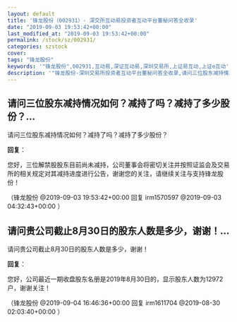 ```yaml
---
layout: default
title: '锋龙股份（002931）- 深交所互动易投资者互动平台董秘问答全收录'
date: "2019-09-03 19:53:42+00:00"
last_modified_at: "2019-09-03 19:53:42+00:00"
permalink: /stock/sz/002931/
categories: szstock
cover: 
tags: "锋龙股份"
keywords: '"锋龙股份",002931,互动易,深证互动易,深圳交易所,上证易互动,上证e互动'
description: '"锋龙股份-深圳交易所投资者互动平台董秘问答全收录,请问三位股东减持情况如何？减持了吗？减持了多少股份？"'
---
```


## 请问三位股东减持情况如何？减持了吗？减持了多少股份？...

请问三位股东减持情况如何？减持了吗？减持了多少股份？

**回复**：

您好，三位解禁股股东目前尚未减持，公司董事会将密切关注并按照证监会及交易所的相关规定对其减持进度进行公告，谢谢您的关注，请继续关注与支持锋龙股份！ 

（锋龙股份  @2019-09-03 19:53:42+00:00 回复 irm1570597  @2019-09-03 04:32:43+00:00 ）

## 请问贵公司截止8月30日的股东人数是多少，谢谢！...

请问贵公司截止8月30日的股东人数是多少，谢谢！

**回复**：

您好，公司最近一期收盘股东名册是2019年8月30日的，显示股东人数为12972户，谢谢关注！ 

（锋龙股份  @2019-09-04 16:46:36+00:00 回复 irm1611704  @2019-08-30 02:03:40+00:00 ）


